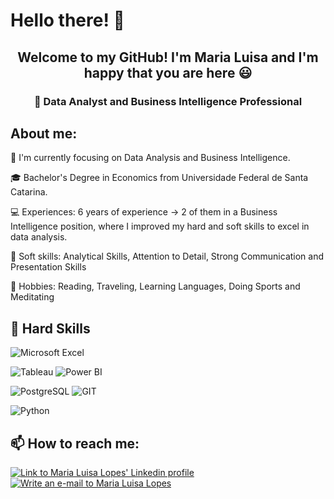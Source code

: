 <h1 align="left">Hello there! 👋</h1>
<h2 align="center">Welcome to my GitHub! I'm Maria Luisa and I'm happy that you are here 😃</h2>

<h3 align="center">🚀 Data Analyst and Business Intelligence Professional</h3>

## About me: 

💬 I'm currently focusing on Data Analysis and Business Intelligence.

🎓 Bachelor's Degree in Economics from Universidade Federal de Santa Catarina.

💻 Experiences: 6 years of experience -> 2 of them in a Business Intelligence position, where I improved my hard and soft skills to excel in data analysis.

🌟 Soft skills: Analytical Skills, Attention to Detail, Strong Communication and Presentation Skills

🎲 Hobbies: Reading, Traveling, Learning Languages, Doing Sports and Meditating 

## 🔧 Hard Skills

![Microsoft Excel](https://img.shields.io/badge/Microsoft_Excel-217346?style=for-the-badge&logo=microsoft-excel&logoColor=white)

![Tableau](https://img.shields.io/badge/Tableau-E97627.svg?style=for-the-badge&logo=Tableau&logoColor=white)
![Power BI](https://img.shields.io/badge/Power%20BI-F2C811.svg?style=for-the-badge&logo=Power-BI&logoColor=black)

![PostgreSQL](https://img.shields.io/badge/PostgreSQL-4169E1.svg?style=for-the-badge&logo=PostgreSQL&logoColor=white)
![GIT](https://img.shields.io/badge/Git-F05032.svg?style=for-the-badge&logo=Git&logoColor=white)

![Python](https://img.shields.io/badge/Python-3776AB?style=for-the-badge&logo=python&logoColor=white)

## 📫 How to reach me:

[![Link to Maria Luisa Lopes' Linkedin profile](https://img.shields.io/badge/LinkedIn-0A66C2.svg?style=for-the-badge&logo=LinkedIn&logoColor=white)](https://www.linkedin.com/in/maria-luisa-flopes/)
[![Write an e-mail to Maria Luisa Lopes](https://img.shields.io/badge/Gmail-EA4335.svg?style=for-the-badge&logo=Gmail&logoColor=white)](mailto:luisa.lopes.96@gmail.com)
